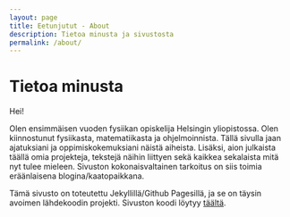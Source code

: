 ```yaml
---
layout: page
title: Eetunjutut - About
description: Tietoa minusta ja sivustosta
permalink: /about/
---
```

<h1>Tietoa minusta</h1>
<p>
Hei!

Olen ensimmäisen vuoden fysiikan opiskelija Helsingin yliopistossa. Olen kiinnostunut fysiikasta, matematiikasta ja ohjelmoinnista. Tällä sivulla jaan ajatuksiani ja oppimiskokemuksiani näistä aiheista. Lisäksi, aion julkaista täällä omia projekteja, tekstejä näihin liittyen sekä kaikkea sekalaista mitä nyt tulee mieleen. Sivuston kokonaisvaltainen tarkoitus on siis toimia eräänlaisena blogina/kaatopaikkana.

Tämä sivusto on toteutettu Jekyllillä/Github Pagesillä, ja se on täysin avoimen lähdekoodin projekti. Sivuston koodi löytyy <a href="https://github.com/jekyll/jekyll">täältä</a>.
</p>